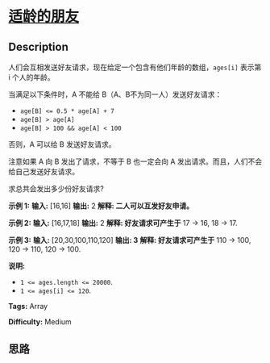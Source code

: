 # [适龄的朋友][title]

## Description

人们会互相发送好友请求，现在给定一个包含有他们年龄的数组，`ages[i]` 表示第 i 个人的年龄。

当满足以下条件时，A 不能给 B（A、B不为同一人）发送好友请求：

  * `age[B] <= 0.5 * age[A] + 7`
  * `age[B] > age[A]`
  * `age[B] > 100 && age[A] < 100`

否则，A 可以给 B 发送好友请求。

注意如果 A 向 B 发出了请求，不等于 B 也一定会向 A 发出请求。而且，人们不会给自己发送好友请求。

求总共会发出多少份好友请求?



**示例 1:**
            **输入:** [16,16]    **输出:** 2    **解释: 二人可以互发好友申请。**    

**示例 2:**
            **输入:** [16,17,18]    **输出:** 2    **解释: 好友请求可产生于** 17 -> 16, 18 -> 17.

**示例 3:**
            **输入:** [20,30,100,110,120]    **输出: 3**    **解释: 好友请求可产生于** 110 -> 100, 120 -> 110, 120 -> 100.    



**说明:**

  * `1 <= ages.length <= 20000`.
  * `1 <= ages[i] <= 120`.


**Tags:** Array

**Difficulty:** Medium

## 思路

[title]: https://leetcode-cn.com/problems/friends-of-appropriate-ages
